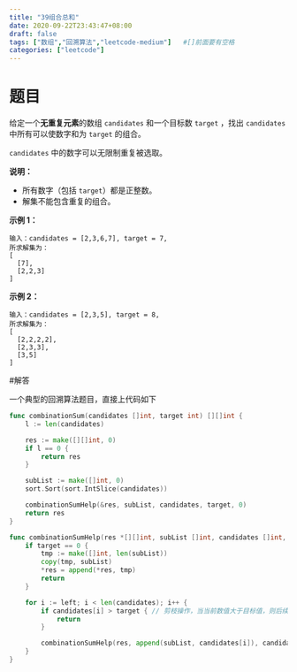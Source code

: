```yaml
---
title: "39组合总和"
date: 2020-09-22T23:43:47+08:00
draft: false
tags: ["数组","回溯算法","leetcode-medium"]   #[]前面要有空格
categories: ["leetcode"]
---
```


# 题目

给定一个**无重复元素**的数组 `candidates` 和一个目标数 `target` ，找出 `candidates` 中所有可以使数字和为 `target` 的组合。<!--more-->

`candidates` 中的数字可以无限制重复被选取。

**说明：**

- 所有数字（包括 `target`）都是正整数。
- 解集不能包含重复的组合。 

**示例 1：**

```
输入：candidates = [2,3,6,7], target = 7,
所求解集为：
[
  [7],
  [2,2,3]
]
```

**示例 2：**

```
输入：candidates = [2,3,5], target = 8,
所求解集为：
[
  [2,2,2,2],
  [2,3,3],
  [3,5]
]
```



#解答

一个典型的回溯算法题目，直接上代码如下

```go
func combinationSum(candidates []int, target int) [][]int {
    l := len(candidates)

    res := make([][]int, 0)
    if l == 0 {
        return res
    }

    subList := make([]int, 0)
    sort.Sort(sort.IntSlice(candidates))

    combinationSumHelp(&res, subList, candidates, target, 0)
    return res
}

func combinationSumHelp(res *[][]int, subList []int, candidates []int, target int, left int) {
    if target == 0 {
        tmp := make([]int, len(subList))
        copy(tmp, subList)
        *res = append(*res, tmp)
        return
    }

    for i := left; i < len(candidates); i++ {
        if candidates[i] > target { // 剪枝操作，当当前数值大于目标值，则后续无需遍历
            return
        }

        combinationSumHelp(res, append(subList, candidates[i]), candidates, target-candidates[i], i)
    }
}
```

